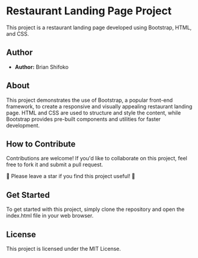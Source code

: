 # Restaurant Landing Page Project

This project is a restaurant landing page developed using Bootstrap, HTML, and CSS.

## Author
- **Author:** Brian Shifoko

## About
This project demonstrates the use of Bootstrap, a popular front-end framework, to create a responsive and visually appealing restaurant landing page. HTML and CSS are used to structure and style the content, while Bootstrap provides pre-built components and utilities for faster development.

## How to Contribute
Contributions are welcome! If you'd like to collaborate on this project, feel free to fork it and submit a pull request. 

🌟 Please leave a star if you find this project useful! 🌟

## Get Started
To get started with this project, simply clone the repository and open the index.html file in your web browser.

## License
This project is licensed under the MIT License.
